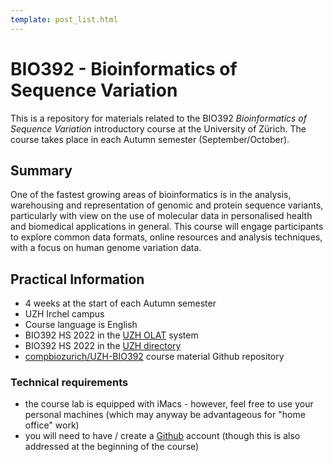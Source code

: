 ```yaml
---
template: post_list.html
---
```


# BIO392 - Bioinformatics of Sequence Variation

This is a repository for materials related to the BIO392 _Bioinformatics of Sequence Variation_ introductory course at the University of Zürich. The course takes place in each Autumn semester (September/October).

## Summary

One of the fastest growing areas of bioinformatics is in the analysis, warehousing and representation of genomic and protein sequence variants, particularly with view on the use of molecular data in personalised health and biomedical applications in general. This course will engage participants to explore common data formats, online resources and analysis techniques, with a focus on human genome variation data.

## Practical Information

* 4 weeks at the start of each Autumn semester
* UZH Irchel campus
* Course language is English
* BIO392 HS 2022 in the [UZH OLAT](https://lms.uzh.ch/auth/RepositoryEntry/17250386425/CourseNode/85421310414617) system
* BIO392 HS 2022 in the [UZH directory](https://studentservices.uzh.ch/uzh/anonym/vvz/index.html#/details/2022/003/SM/50920456)
* [compbiozurich/UZH-BIO392](https://github.com/compbiozurich/UZH-BIO392) course material Github repository


### Technical requirements

* the course lab is equipped with iMacs - however, feel free to use your personal machines (which may anyway be advantageous for "home office" work)
* you will need to have / create a [Github](https://github.com) account (though
this is also addressed at the beginning of the course)
